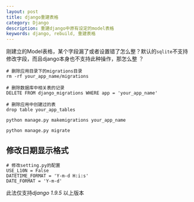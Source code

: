 ```yaml
---
layout: post
title: django重建表格
category: Django
description: 重建django中原有设定的model表格
keywords: django, rebuild, 重建表格
---
```


刚建立的Model表格，某个字段漏了或者设置错了怎么整？默认的`sqlite`不支持修改字段，而且django本身也不支持此种操作，那怎么整 ？


```shell
# 删除应用目录下的migrations目录
rm -rf your_app_name/migrations

# 删除数据库中相关表的记录
DELETE FROM django_migrations WHERE app = 'your_app_name'

# 删除应用中创建过的表
drop table your_app_tables

python manage.py makemigrations your_app_name

python manage.py migrate
```


## 修改日期显示格式

```shell
# 修改setting.py的配置
USE_L10N = False
DATETIME_FORMAT = 'Y-m-d H:i:s'
DATE_FORMAT = 'Y-m-d'
```


此法仅支持*django 1.9.5* 以上版本
